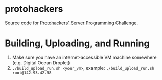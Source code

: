 # protohackers

Source code for [Protohackers' Server Programming Challenge](https://protohackers.com/).

# Building, Uploading, and Running

1. Make sure you have an internet-accessible VM machine somewhere (e.g. Digital Ocean Droplet)
2. `./build_upload_run.sh <your_vm>`, example: `./build_upload_run.sh root@142.93.42.58`